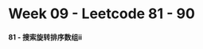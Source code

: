 <!--
 * @Description: 
 * @Versions: 
 * @Author: Vernon Cui
 * @Github: https://github.com/vernon97
 * @Date: 2020-12-04 22:13:27
 * @LastEditors: Vernon Cui
 * @LastEditTime: 2020-12-04 22:14:42
 * @FilePath: /.leetcode/Users/vernon/Leetcode-notes/week09.md
-->
# Week 09 - Leetcode 81 - 90

#### 81 - 搜索旋转排序数组ii